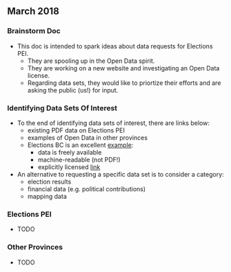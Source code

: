 
## March 2018

### Brainstorm Doc

* This doc is intended to spark ideas about data requests for Elections PEI.
    * They are spooling up in the Open Data spirit.
    * They are working on a new website and investigating an Open Data license.
    * Regarding data sets, they would like to priortize their efforts and are asking the public (us!) for input.

### Identifying Data Sets Of Interest

* To the end of identifying data sets of interest, there are links below:
    * existing PDF data on Elections PEI
    * examples of Open Data in other provinces
    * Elections BC is an excellent [example](http://elections.bc.ca/resources/statistics/):
        * data is freely available
        * machine-readable (not PDF!)
        * explicitly licensed [link](http://elections.bc.ca/docs/EBC-Open-Data-Licence.pdf)
* An alternative to requesting a specific data set is to consider a category:
    * election results
    * financial data (e.g. political contributions)
    * mapping data

### Elections PEI

* TODO

### Other Provinces

* TODO

